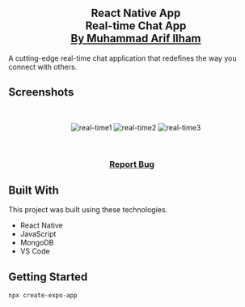 <h2 align="center">
  React Native App<br/>
  <a>Real-time Chat App</a>
</br>
  <a href="https://www.arifilham.my.id" target="_blank">By Muhammad Arif Ilham</a>
</h2>

 A cutting-edge real-time chat application that redefines the way you connect with others.
</br>

## Screenshots

</br>

<center>

![real-time1](https://github.com/ArifIlham0/react-native-realtime-chat/assets/90549963/b9567f6a-5bc8-4c43-bc78-c9b560410543)
![real-time2](https://github.com/ArifIlham0/react-native-realtime-chat/assets/90549963/b93ae713-6719-413f-a320-a469a121f01b)
![real-time3](https://github.com/ArifIlham0/react-native-realtime-chat/assets/90549963/d5ad0908-2a3b-49e9-bfc7-b717945d995c)

</center>

<br/>

<h3 align="center">
    <a href="https://github.com/ArifIlham0/react-native-job-app/issues">Report Bug</a> &nbsp; &nbsp;
</h3>

## Built With

This project was built using these technologies.

- React Native
- JavaScript
- MongoDB
- VS Code

## Getting Started

```sh
npx create-expo-app 
```
